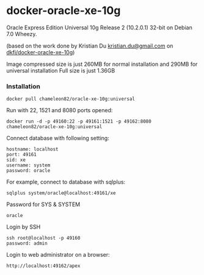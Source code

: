docker-oracle-xe-10g
====================

Oracle Express Edition Universal 10g Release 2 (10.2.0.1) 32-bit on Debian 7.0 Wheezy.

(based on the work done by Kristian Du <kristian.du@gmail.com> on
[dkfi/docker-oracle-xe-10g](https://github.com/dkfi/docker-oracle-xe-10g))

Image compressed size is just 260MB for normal installation and 290MB for universal installation
Full size is just 1.36GB

### Installation
```
docker pull chameleon82/oracle-xe-10g:universal
```

Run with 22, 1521 and 8080 ports opened:
```
docker run -d -p 49160:22 -p 49161:1521 -p 49162:8080 chameleon82/oracle-xe-10g:universal
```

Connect database with following setting:
```
hostname: localhost
port: 49161
sid: xe
username: system
password: oracle
```

For example, connect to database with sqlplus:
```
sqlplus system/oracle@localhost:49161/xe
```

Password for SYS & SYSTEM
```
oracle
```

Login by SSH
```
ssh root@localhost -p 49160
password: admin
```

Login to web administrator on a browser:
```
http://localhost:49162/apex
```

